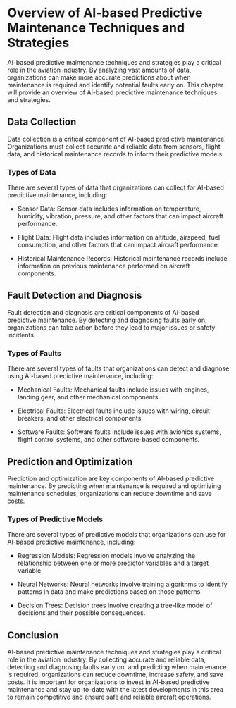 Overview of AI-based Predictive Maintenance Techniques and Strategies
============================================================================================================================================

AI-based predictive maintenance techniques and strategies play a critical role in the aviation industry. By analyzing vast amounts of data, organizations can make more accurate predictions about when maintenance is required and identify potential faults early on. This chapter will provide an overview of AI-based predictive maintenance techniques and strategies.

Data Collection
---------------

Data collection is a critical component of AI-based predictive maintenance. Organizations must collect accurate and reliable data from sensors, flight data, and historical maintenance records to inform their predictive models.

### Types of Data

There are several types of data that organizations can collect for AI-based predictive maintenance, including:

* Sensor Data: Sensor data includes information on temperature, humidity, vibration, pressure, and other factors that can impact aircraft performance.

* Flight Data: Flight data includes information on altitude, airspeed, fuel consumption, and other factors that can impact aircraft performance.

* Historical Maintenance Records: Historical maintenance records include information on previous maintenance performed on aircraft components.

Fault Detection and Diagnosis
-----------------------------

Fault detection and diagnosis are critical components of AI-based predictive maintenance. By detecting and diagnosing faults early on, organizations can take action before they lead to major issues or safety incidents.

### Types of Faults

There are several types of faults that organizations can detect and diagnose using AI-based predictive maintenance, including:

* Mechanical Faults: Mechanical faults include issues with engines, landing gear, and other mechanical components.

* Electrical Faults: Electrical faults include issues with wiring, circuit breakers, and other electrical components.

* Software Faults: Software faults include issues with avionics systems, flight control systems, and other software-based components.

Prediction and Optimization
---------------------------

Prediction and optimization are key components of AI-based predictive maintenance. By predicting when maintenance is required and optimizing maintenance schedules, organizations can reduce downtime and save costs.

### Types of Predictive Models

There are several types of predictive models that organizations can use for AI-based predictive maintenance, including:

* Regression Models: Regression models involve analyzing the relationship between one or more predictor variables and a target variable.

* Neural Networks: Neural networks involve training algorithms to identify patterns in data and make predictions based on those patterns.

* Decision Trees: Decision trees involve creating a tree-like model of decisions and their possible consequences.

Conclusion
----------

AI-based predictive maintenance techniques and strategies play a critical role in the aviation industry. By collecting accurate and reliable data, detecting and diagnosing faults early on, and predicting when maintenance is required, organizations can reduce downtime, increase safety, and save costs. It is important for organizations to invest in AI-based predictive maintenance and stay up-to-date with the latest developments in this area to remain competitive and ensure safe and reliable aircraft operations.
